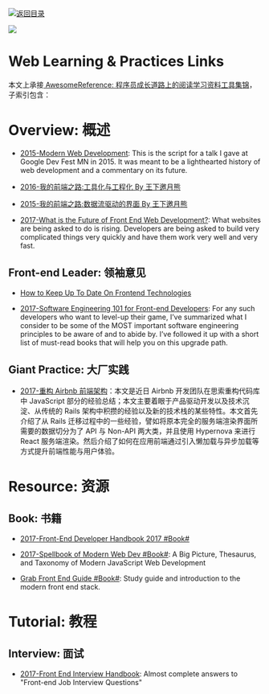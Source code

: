 [![返回目录](https://user-images.githubusercontent.com/5803001/38079637-ff0abcf0-3371-11e8-9b76-ad651620afc7.jpg)](https://github.com/wxyyxc1992/Awesome-Links)

![](http://7xi5sw.com1.z0.glb.clouddn.com/1-gcVLvWktBPvc3rgp5fLvBA.jpeg)

# Web  Learning & Practices Links

本文上承接[ AwesomeReference: 程序员成长道路上的阅读学习资料工具集锦](https://github.com/wxyyxc1992/Awesome-Links)，子索引包含：

# Overview: 概述

* [2015-Modern Web Development](http://6me.us/nS16): This is the script for a talk I gave at Google Dev Fest MN in 2015. It was meant to be a lighthearted history of web development and a commentary on its future.

* [2016-我的前端之路:工具化与工程化 By 王下邀月熊](https://zhuanlan.zhihu.com/p/24575395)

* [2015-我的前端之路:数据流驱动的界面 By 王下邀月熊](https://segmentfault.com/a/1190000004292245)

* [2017-What is the Future of Front End Web Development?](https://parg.co/bJr): What websites are being asked to do is rising. Developers are being asked to build very complicated things very quickly and have them work very well and very fast.

## Front-end Leader: 领袖意见

* [How to Keep Up To Date On Frontend Technologies](https://uptodate.frontendrescue.org/)

* [2017-Software Engineering 101 for Front-end Developers](https://parg.co/byf): For any such developers who want to level-up their game, I’ve summarized what I consider to be some of the MOST important software engineering principles to be aware of and to abide by. I’ve followed it up with a short list of must-read books that will help you on this upgrade path.

## Giant Practice: 大厂实践

* [2017-重构 Airbnb 前端架构](https://parg.co/bkA)：本文是近日 Airbnb 开发团队在思索重构代码库中 JavaScript 部分的经验总结；本文主要着眼于产品驱动开发以及技术沉淀、从传统的 Rails 架构中积攒的经验以及新的技术栈的某些特性。本文首先介绍了从 Rails 迁移过程中的一些经验，譬如将原本完全的服务端渲染界面所需要的数据切分为了 API 与 Non-API 两大类，并且使用 Hypernova 来进行 React 服务端渲染。然后介绍了如何在应用前端通过引入懒加载与异步加载等方式提升前端性能与用户体验。

# Resource: 资源

## Book: 书籍

* [2017-Front-End Developer Handbook 2017 #Book#](https://www.gitbook.com/book/frontendmasters/front-end-handbook-2017/details)

* [2017-Spellbook of Modern Web Dev #Book#](https://parg.co/bv9): A Big Picture, Thesaurus, and Taxonomy of Modern JavaScript Web Development

* [Grab Front End Guide #Book#](https://github.com/grab/front-end-guide): Study guide and introduction to the modern front end stack.

# Tutorial: 教程

## Interview: 面试

* [2017-Front End Interview Handbook](https://github.com/yangshun/front-end-interview-handbook): Almost complete answers to "Front-end Job Interview Questions"
